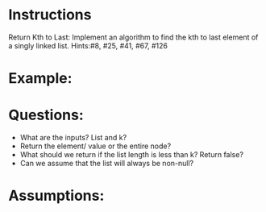 # Instructions
Return Kth to Last: Implement an algorithm to find the kth to last element of a singly linked list.
Hints:#8, #25, #41, #67, #126

# Example: 


# Questions: 
- What are the inputs? List and k?
- Return the element/ value or the entire node?
- What should we return if the list length is less than k? Return false?
- Can we assume that the list will always be non-null?

# Assumptions: 
